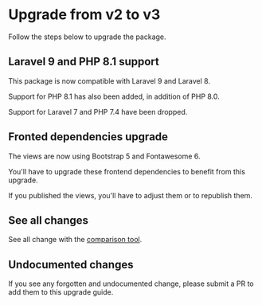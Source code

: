 # Upgrade from v2 to v3

Follow the steps below to upgrade the package.

## Laravel 9 and PHP 8.1 support

This package is now compatible with Laravel 9 and Laravel 8.

Support for PHP 8.1 has also been added, in addition of PHP 8.0.

Support for Laravel 7 and PHP 7.4 have been dropped.

## Fronted dependencies upgrade

The views are now using Bootstrap 5 and Fontawesome 6.

You'll have to upgrade these frontend dependencies to benefit from this upgrade.

If you published the views, you'll have to adjust them or to republish them.

## See all changes

See all change with the [comparison tool](https://github.com/Okipa/laravel-brickables/compare/2.3.1...3.0.0).

## Undocumented changes

If you see any forgotten and undocumented change, please submit a PR to add them to this upgrade guide.
